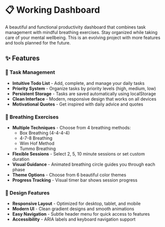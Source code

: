 # 📋 Working Dashboard

A beautiful and functional productivity dashboard that combines task management with mindful breathing exercises. Stay organized while taking care of your mental wellbeing. This is an evolving project with more features and tools planned for the future.


## ✨ Features

### 📝 Task Management
- **Intuitive Todo List** - Add, complete, and manage your daily tasks
- **Priority System** - Organize tasks by priority levels (high, medium, low)
- **Persistent Storage** - Tasks are saved automatically using localStorage
- **Clean Interface** - Modern, responsive design that works on all devices
- **Motivational Quotes** - Get inspired with daily advice and quotes

### 🧘 Breathing Exercises
- **Multiple Techniques** - Choose from 4 breathing methods:
  - Box Breathing (4-4-4-4)
  - 4-7-8 Breathing
  - Wim Hof Method
  - Tummo Breathing
- **Flexible Sessions** - Select 2, 5, 10 minute sessions or set custom duration
- **Visual Guidance** - Animated breathing circle guides you through each phase
- **Theme Options** - Choose from 6 beautiful color themes
- **Progress Tracking** - Visual timer bar shows session progress

### 🎨 Design Features
- **Responsive Layout** - Optimized for desktop, tablet, and mobile
- **Modern UI** - Clean gradient designs and smooth animations
- **Easy Navigation** - Subtle header menu for quick access to features
- **Accessibility** - ARIA labels and keyboard navigation support

